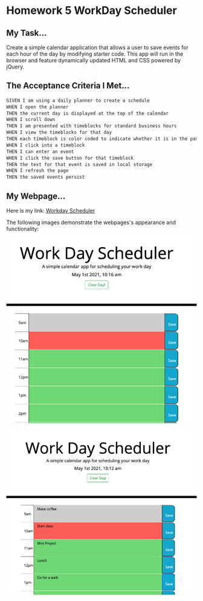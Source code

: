# Homework 5 WorkDay Scheduler

## My Task...

Create a simple calendar application that allows a user to save events for each hour of the day by modifying starter code. This app will run in the browser and feature dynamically updated HTML and CSS powered by jQuery.

## The Acceptance Criteria I Met...

```md
GIVEN I am using a daily planner to create a schedule
WHEN I open the planner
THEN the current day is displayed at the top of the calendar
WHEN I scroll down
THEN I am presented with timeblocks for standard business hours
WHEN I view the timeblocks for that day
THEN each timeblock is color coded to indicate whether it is in the past, present, or future
WHEN I click into a timeblock
THEN I can enter an event
WHEN I click the save button for that timeblock
THEN the text for that event is saved in local storage
WHEN I refresh the page
THEN the saved events persist
```

## My Webpage...

Here is my link: [Workday Scheduler](https://snk923.github.io/homework5-workdayScheduler/)

The following images demonstrate the webpages's appearance and functionality:

![The home page shows an empty calendar.](images/Img.1.png)

![The home page shows a filled out calendar.](images/Img.2.png)